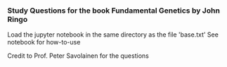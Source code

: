 ### Study Questions for the book Fundamental Genetics by John Ringo
Load the jupyter notebook in the same directory as the file 'base.txt'
See notebook for how-to-use

Credit to Prof. Peter Savolainen for the questions
